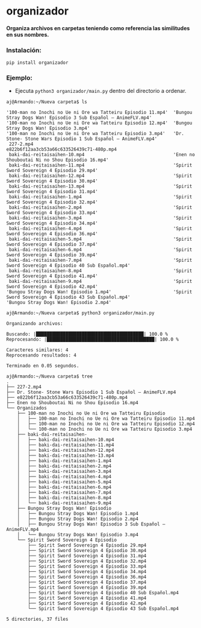 # organizador
#### Organiza archivos en carpetas teniendo como referencia las similitudes en sus nombres.

### Instalación:

```pip install organizador```

### Ejemplo:

- Ejecuta `python3 organizador/main.py` dentro del directorio a ordenar.
```
aj@Armando:~/Nueva carpeta$ ls

'100-man no Inochi no Ue ni Ore wa Tatteiru Episodio 11.mp4'  'Bungou Stray Dogs Wan! Episodio 3 Sub Español — AnimeFLV.mp4'
'100-man no Inochi no Ue ni Ore wa Tatteiru Episodio 12.mp4'  'Bungou Stray Dogs Wan! Episodio 3.mp4'
'100-man no Inochi no Ue ni Ore wa Tatteiru Episodio 3.mp4'   'Dr. Stone- Stone Wars Episodio 1 Sub Español — AnimeFLV.mp4'
 227-2.mp4                                                     e822b6f12aa3cb53a66c633526439c71-480p.mp4
 baki-dai-reitaisaihen-10.mp4                                 'Enen no Shouboutai Ni no Shou Episodio 16.mp4'
 baki-dai-reitaisaihen-11.mp4                                 'Spirit Sword Sovereign 4 Episodio 29.mp4'
 baki-dai-reitaisaihen-12.mp4                                 'Spirit Sword Sovereign 4 Episodio 30.mp4'
 baki-dai-reitaisaihen-13.mp4                                 'Spirit Sword Sovereign 4 Episodio 31.mp4'
 baki-dai-reitaisaihen-1.mp4                                  'Spirit Sword Sovereign 4 Episodio 32.mp4'
 baki-dai-reitaisaihen-2.mp4                                  'Spirit Sword Sovereign 4 Episodio 33.mp4'
 baki-dai-reitaisaihen-3.mp4                                  'Spirit Sword Sovereign 4 Episodio 34.mp4'
 baki-dai-reitaisaihen-4.mp4                                  'Spirit Sword Sovereign 4 Episodio 36.mp4'
 baki-dai-reitaisaihen-5.mp4                                  'Spirit Sword Sovereign 4 Episodio 37.mp4'
 baki-dai-reitaisaihen-6.mp4                                  'Spirit Sword Sovereign 4 Episodio 39.mp4'
 baki-dai-reitaisaihen-7.mp4                                  'Spirit Sword Sovereign 4 Episodio 40 Sub Español.mp4'
 baki-dai-reitaisaihen-8.mp4                                  'Spirit Sword Sovereign 4 Episodio 41.mp4'
 baki-dai-reitaisaihen-9.mp4                                  'Spirit Sword Sovereign 4 Episodio 42.mp4'
'Bungou Stray Dogs Wan! Episodio 1.mp4'                       'Spirit Sword Sovereign 4 Episodio 43 Sub Español.mp4'
'Bungou Stray Dogs Wan! Episodio 2.mp4'

aj@Armando:~/Nueva carpeta$ python3 organizador/main.py 

Organizando archivos:

Buscando: |████████████████████████████████████████| 100.0 %   
Reprocesando: |████████████████████████████████████████| 100.0 %   

Caracteres similares: 4
Reprocesando resultados: 4

Terminado en 0.05 segundos.

aj@Armando:~/Nueva carpeta$ tree
.
├── 227-2.mp4
├── Dr. Stone- Stone Wars Episodio 1 Sub Español — AnimeFLV.mp4
├── e822b6f12aa3cb53a66c633526439c71-480p.mp4
├── Enen no Shouboutai Ni no Shou Episodio 16.mp4
└── Organizados
    ├── 100-man no Inochi no Ue ni Ore wa Tatteiru Episodio
    │   ├── 100-man no Inochi no Ue ni Ore wa Tatteiru Episodio 11.mp4
    │   ├── 100-man no Inochi no Ue ni Ore wa Tatteiru Episodio 12.mp4
    │   └── 100-man no Inochi no Ue ni Ore wa Tatteiru Episodio 3.mp4
    ├── baki-dai-reitaisaihen-
    │   ├── baki-dai-reitaisaihen-10.mp4
    │   ├── baki-dai-reitaisaihen-11.mp4
    │   ├── baki-dai-reitaisaihen-12.mp4
    │   ├── baki-dai-reitaisaihen-13.mp4
    │   ├── baki-dai-reitaisaihen-1.mp4
    │   ├── baki-dai-reitaisaihen-2.mp4
    │   ├── baki-dai-reitaisaihen-3.mp4
    │   ├── baki-dai-reitaisaihen-4.mp4
    │   ├── baki-dai-reitaisaihen-5.mp4
    │   ├── baki-dai-reitaisaihen-6.mp4
    │   ├── baki-dai-reitaisaihen-7.mp4
    │   ├── baki-dai-reitaisaihen-8.mp4
    │   └── baki-dai-reitaisaihen-9.mp4
    ├── Bungou Stray Dogs Wan! Episodio
    │   ├── Bungou Stray Dogs Wan! Episodio 1.mp4
    │   ├── Bungou Stray Dogs Wan! Episodio 2.mp4
    │   ├── Bungou Stray Dogs Wan! Episodio 3 Sub Español — AnimeFLV.mp4
    │   └── Bungou Stray Dogs Wan! Episodio 3.mp4
    └── Spirit Sword Sovereign 4 Episodio
        ├── Spirit Sword Sovereign 4 Episodio 29.mp4
        ├── Spirit Sword Sovereign 4 Episodio 30.mp4
        ├── Spirit Sword Sovereign 4 Episodio 31.mp4
        ├── Spirit Sword Sovereign 4 Episodio 32.mp4
        ├── Spirit Sword Sovereign 4 Episodio 33.mp4
        ├── Spirit Sword Sovereign 4 Episodio 34.mp4
        ├── Spirit Sword Sovereign 4 Episodio 36.mp4
        ├── Spirit Sword Sovereign 4 Episodio 37.mp4
        ├── Spirit Sword Sovereign 4 Episodio 39.mp4
        ├── Spirit Sword Sovereign 4 Episodio 40 Sub Español.mp4
        ├── Spirit Sword Sovereign 4 Episodio 41.mp4
        ├── Spirit Sword Sovereign 4 Episodio 42.mp4
        └── Spirit Sword Sovereign 4 Episodio 43 Sub Español.mp4

5 directories, 37 files
```